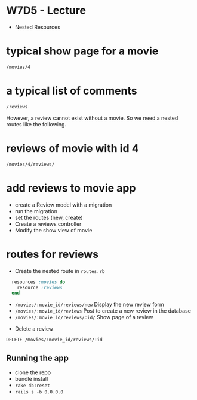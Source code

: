 # W7D5 - Lecture

- Nested Resources

# typical show page for a movie

`/movies/4`

# a typical list of comments

`/reviews`

However, a review cannot exist without a movie. So we need a nested routes like the following.

# reviews of movie with id 4

`/movies/4/reviews/`

# add reviews to movie app

- create a Review model with a migration
- run the migration
- set the routes (new, create)
- Create a reviews controller
- Modify the show view of movie

# routes for reviews

- Create the nested route in `routes.rb`

```ruby
  resources :movies do
    resource :reviews
  end
```

- `/movies/:movie_id/reviews/new` Display the new review form
- `/movies/:movie_id/reviews` Post to create a new review in the database
- `/movies/:movie_id/reviews/:id/` Show page of a review

* Delete a review

`DELETE /movies/:movie_id/reviews/:id`

## Running the app

- clone the repo
- bundle install
- `rake db:reset`
- `rails s -b 0.0.0.0`
